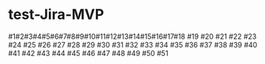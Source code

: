 # test-Jira-MVP

#1#2#3#4#5#6#7#8#9#10#11#12#13#14#15#16#17#18
#19
#20
#21
#22
#23
#24
#25
#26
#27
#28
#29
#30
#31
#32
#33
#34
#35
#36
#37
#38
#39
#40
#41
#42
#43
#44
#45
#46
#47
#48
#49
#50
#51
